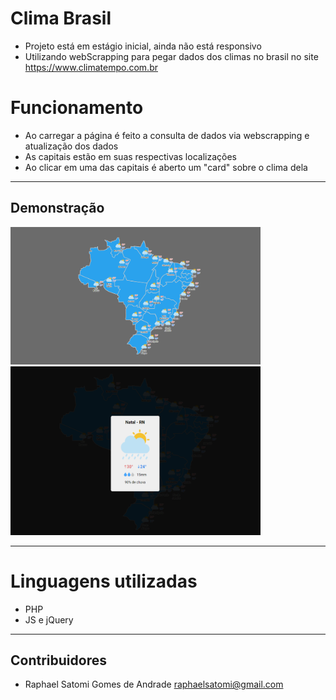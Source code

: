 # Clima Brasil
- Projeto está em estágio inicial, ainda não está responsivo
- Utilizando webScrapping para pegar dados dos climas no brasil no site https://www.climatempo.com.br

# Funcionamento
- Ao carregar a página é feito a consulta de dados via webscrapping e atualização dos dados
- As capitais estão em suas respectivas localizações
- Ao clicar em uma das capitais é aberto um "card" sobre o clima dela

--- 

## Demonstração

<img src="assets/img/imagem-exemplo1.png" width="400" height="220">
<img src="assets/img/imagem-exemplo2.png" width="400" height="270">

---

# Linguagens utilizadas
- PHP
- JS e jQuery

---
## Contribuidores

- Raphael Satomi Gomes de Andrade <raphaelsatomi@gmail.com>
